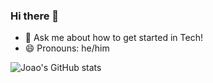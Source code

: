 ### Hi there 👋

- 💬 Ask me about how to get started in Tech! 
- 😄 Pronouns: he/him


![Joao's GitHub stats](https://github-readme-stats.vercel.app/api?username=joaoviana&show_icons=true&theme=transparent)
